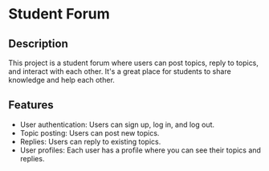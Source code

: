 # Student Forum

## Description

This project is a student forum where users can post topics, reply to topics, and interact with each other. It's a great place for students to share knowledge and help each other.

## Features

- User authentication: Users can sign up, log in, and log out.
- Topic posting: Users can post new topics.
- Replies: Users can reply to existing topics.
- User profiles: Each user has a profile where you can see their topics and replies.
